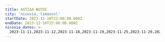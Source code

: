 ```yaml
---
title: ΑΧΤΙΔΑ ΦΩΤΟΣ
city: 'nicosia, limassol'
startDate: 2023-11-10T22:00:00.000Z
endDate: 2023-12-16T22:00:00.000Z
nicosia_dates: >-
  2023-11-11,2023-11-12,2023-11-18,2023-11-19,2023-11-25,2023-11-26,2023-12-02,2023-12-03,2023-12-09,2023-12-10,2023-12-16,2023-12-17
---
```


